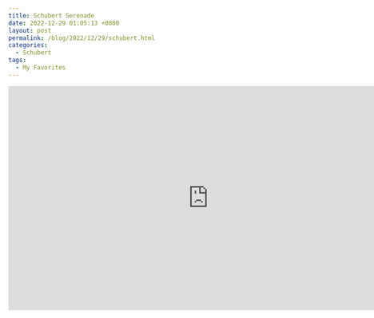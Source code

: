 ```yaml
---
title: Schubert Serenade
date: 2022-12-29 01:05:13 +0800
layout: post
permalink: /blog/2022/12/29/schubert.html
categories:
  - Schubert
tags:
  - My Favorites
---
```

<iframe
src="https://www.youtube.com/embed/0bjB-IWEYI0"
width="800"
height="450"
frameborder="0"
allowfullscreen>
</iframe>
